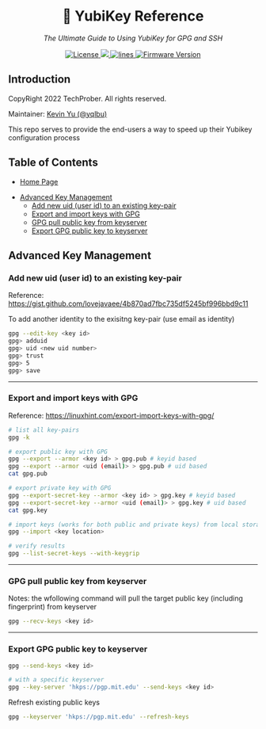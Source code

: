<h1 align="center">🔐 YubiKey Reference</h1>
<p align="center">
    <em>The Ultimate Guide to Using YubiKey for GPG and SSH</em>
</p>

<p align="center">
    <a href="https://github.com/TechProber/yubikey-reference/blob/master/LICENSE">
      <img src="https://img.shields.io/github/license/TechProber/yubikey-reference?color=critical" alt="License"/>
    </a>
    <a href="https://hits.seeyoufarm.com">
      <img src="https://hits.seeyoufarm.com/api/count/incr/badge.svg?url=https%3A%2F%2Fgithub.com%2FTechProber%2Fyubikey-reference&count_bg=%235322B2&title_bg=%23555555&icon=&icon_color=%23E7E7E7&title=hits&edge_flat=false"/>
    </a>
    <a href="https://img.shields.io/tokei/lines/github/TechProber/yubikey-reference?color=orange">
      <img src="https://img.shields.io/tokei/lines/github/TechProber/yubikey-reference?color=orange" alt="lines">
    </a>
    <a href="https://www.yubico.com/blog/yubikey-firmware-update-yubikey-5-series-with-firmware-5-4/">
        <img src="https://img.shields.io/badge/yubikey--firmware-v5.4.3-brightgreen" alt="Firmware Version">
    </a>
</p>

## Introduction

CopyRight 2022 TechProber. All rights reserved.

Maintainer: [ Kevin Yu (@yqlbu) ](https://github.com/yqlbu)

This repo serves to provide the end-users a way to speed up their Yubikey configuration process

## Table of Contents

- [Home Page](https://github.com/TechProber/yubikey-reference)
<!-- vim-markdown-toc GFM -->

* [Advanced Key Management](#advanced-key-management)
  * [Add new uid (user id) to an existing key-pair](#add-new-uid-user-id-to-an-existing-key-pair)
  * [Export and import keys with GPG](#export-and-import-keys-with-gpg)
  * [GPG pull public key from keyserver](#gpg-pull-public-key-from-keyserver)
  * [Export GPG public key to keyserver](#export-gpg-public-key-to-keyserver)

<!-- vim-markdown-toc -->

## Advanced Key Management

### Add new uid (user id) to an existing key-pair

Reference: https://gist.github.com/lovejavaee/4b870ad7fbc735df5245bf996bbd9c11

To add another identity to the exisitng key-pair (use email as identity)

```bash
gpg --edit-key <key id>
gpg> adduid
gpg> uid <new uid number>
gpg> trust
gpg> 5
gpg> save
```

---

### Export and import keys with GPG

Reference: https://linuxhint.com/export-import-keys-with-gpg/

```bash
# list all key-pairs
gpg -k

# export public key with GPG
gpg --export --armor <key id> > gpg.pub # keyid based
gpg --export --armor <uid (email)> > gpg.pub # uid based
cat gpg.pub

# export private key with GPG
gpg --export-secret-key --armor <key id> > gpg.key # keyid based
gpg --export-secret-key --armor <uid (email)> > gpg.key # uid based
cat gpg.key

# import keys (works for both public and private keys) from local storage
gpg --import <key location>

# verify results
gpg --list-secret-keys --with-keygrip
```

---

### GPG pull public key from keyserver

Notes: the wfollowing command will pull the target public key (including fingerprint) from keyserver

```bash
gpg --recv-keys <key id>
```

---

### Export GPG public key to keyserver

```bash
gpg --send-keys <key id>

# with a specific keyserver
gpg --key-server 'hkps://pgp.mit.edu' --send-keys <key id>
```

Refresh existing public keys

```bash
gpg --keyserver 'hkps://pgp.mit.edu' --refresh-keys
```
